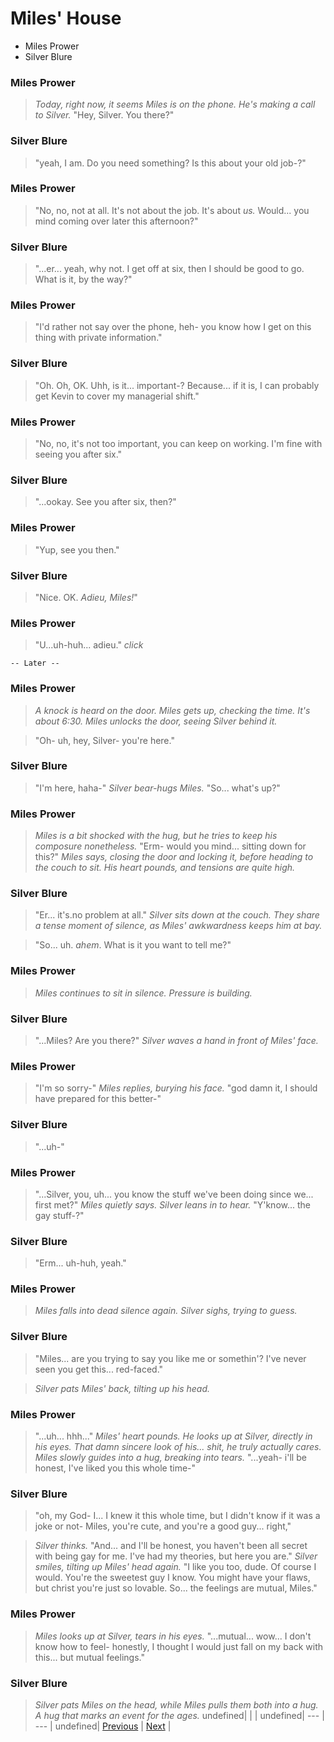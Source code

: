 # Miles' House
- Miles Prower
- Silver Blure

### Miles Prower

> *Today, right now, it seems Miles is on the phone. He's making a call to Silver.* "Hey, Silver. You there?"

### Silver Blure

> "yeah, I am. Do you need something? Is this about your old job-?"

### Miles Prower

> "No, no, not at all. It's not about the job. It's about *us.* Would... you mind coming over later this afternoon?"

### Silver Blure

> "...er... yeah, why not. I get off at six, then I should be good to go. What is it, by the way?"

### Miles Prower

> "I'd rather not say over the phone, heh- you know how I get on this thing with private information."

### Silver Blure

> "Oh. Oh, OK. Uhh, is it... important-? Because... if it is, I can probably get Kevin to cover my managerial shift."

### Miles Prower

> "No, no, it's not too important, you can keep on working. I'm fine with seeing you after six."

### Silver Blure

> "...ookay. See you after six, then?"

### Miles Prower

> "Yup, see you then."

### Silver Blure

> "Nice. OK. *Adieu, Miles!*"

### Miles Prower

> "U...uh-huh... adieu." *click*

    -- Later --

### Miles Prower

> *A knock is heard on the door. Miles gets up, checking the time. It's about 6:30. Miles unlocks the door, seeing Silver behind it.*

> "Oh- uh, hey, Silver- you're here."

### Silver Blure

> "I'm here, haha-" *Silver bear-hugs Miles.* "So... what's up?"

### Miles Prower

> *Miles is a bit shocked with the hug, but he tries to keep his composure nonetheless.* "Erm- would you mind... sitting down for this?" *Miles says, closing the door and locking it, before heading to the couch to sit. His heart pounds, and tensions are quite high.*

### Silver Blure

> "Er... it's.no problem at all." *Silver sits down at the couch. They share a tense moment of silence, as Miles' awkwardness keeps him at bay.*

> "So... uh. *ahem*. What is it you want to tell me?"

### Miles Prower

> *Miles continues to sit in silence. Pressure is building.*

### Silver Blure

> "...Miles? Are you there?" *Silver waves a hand in front of Miles' face.*

### Miles Prower

> "I'm so sorry-" *Miles replies, burying his face.* "god damn it, I should have prepared for this better-"

### Silver Blure

> "...uh-"

### Miles Prower

> "...Silver, you, uh... you know the stuff we've been doing since we... first met?" *Miles quietly says. Silver leans in to hear.* "Y'know... the gay stuff-?"

### Silver Blure

> "Erm... uh-huh, yeah."

### Miles Prower

> *Miles falls into dead silence again. Silver sighs, trying to guess.*

### Silver Blure

> "Miles... are you trying to say you like me or somethin'? I've never seen you get this... red-faced."

> *Silver pats Miles' back, tilting up his head.*

### Miles Prower

> "...uh... hhh..." *Miles' heart pounds. He looks up at Silver, directly in his eyes. That damn sincere look of his... shit, he truly actually cares. Miles slowly guides into a hug, breaking into tears.* "...yeah- i'll be honest, I've liked you this whole time-"

### Silver Blure

> "oh, my God- I... I knew it this whole time, but I didn't know if it was a joke or not- Miles, you're cute, and you're a good guy... right,"

> *Silver thinks.* "And... and I'll be honest, you haven't been all secret with being gay for me. I've had my theories, but here you are." *Silver smiles, tilting up Miles' head again.* "I like you too, dude. Of course I would. You're the sweetest guy I know. You might have your flaws, but christ you're just so lovable. So... the feelings are mutual, Miles."

### Miles Prower

> *Miles looks up at Silver, tears in his eyes.* "...mutual... wow... I don't know how to feel- honestly, I thought I would just fall on my back with this... but mutual feelings."

### Silver Blure

> *Silver pats Miles on the head, while Miles pulls them both into a hug. A hug that marks an event for the ages.*
undefined|  |  |
undefined| --- | --- |
undefined| [Previous](https://meowcatheorange.github.io/Dizzy-AU/story/human-readable/AAF_MilesHouse) | [Next](https://meowcatheorange.github.io/Dizzy-AU/story/human-readable/AAH_MilesHouse) |